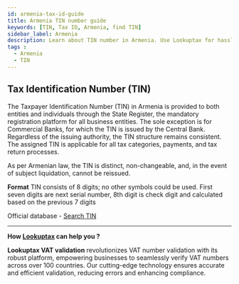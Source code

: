 ```yaml
---
id: armenia-tax-id-guide
title: Armenia TIN number guide
keywords: [TIN, Tax ID, Armenia, find TIN]
sidebar_label: Armenia
description: Learn about TIN number in Armenia. Use Lookuptax for hassle-free tax id validation in Armenia and other 100+ countries
tags : 
  - Armenia
  - TIN
---
```


## Tax Identification Number (TIN)
The Taxpayer Identification Number (TIN) in Armenia is provided to both entities and individuals through the State Register, the mandatory registration platform for all business entities. The sole exception is for Commercial Banks, for which the TIN is issued by the Central Bank. Regardless of the issuing authority, the TIN structure remains consistent. The assigned TIN is applicable for all tax categories, payments, and tax return processes.

As per Armenian law, the TIN is distinct, non-changeable, and, in the event of subject liquidation, cannot be reissued.

**Format** 
TIN consists of 8 digits; no other symbols could be used. First seven digits are next serial number, 8th digit is check digit and calculated based on the previous 7 digits


Official database - [Search TIN](https://www.src.am/en/taxpayerSearchSystemPage/112)

----
**How [Lookuptax](https://lookuptax.com/) can help you ?**

**Lookuptax VAT validation**  revolutionizes VAT number validation with its robust platform, empowering businesses to seamlessly verify VAT numbers across over 100 countries. Our cutting-edge technology ensures accurate and efficient validation, reducing errors and enhancing compliance.
